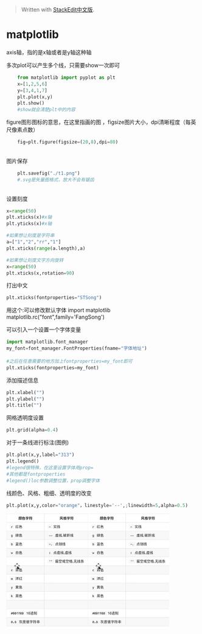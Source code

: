 > Written with [StackEdit中文版](https://stackedit.cn/).

# matplotlib

axis轴，指的是x轴或者是y轴这种轴

多次plot可以产生多个线，只需要show一次即可
```python
	from matplotlib import pyplot as plt
	x=[1,2,5,6]
	y=[3,4,1,7]
	plt.plot(x,y)
	plt.show()
	#show就会清楚plt中的内容
```  
figure图形图标的意思，在这里指画的图 ，figsize图片大小，dpi清晰程度（每英尺像素点数）
```python
	fig=plt.figure(figsize=(20,8),dpi=80)
	
```  
图片保存
```python
	plt.savefig("./t1.png")
	#.svg是矢量图格式，放大不会有锯齿
	
```  
设置刻度
```python
x=range(50)
plt.xticks(x)#x轴
plt.yticks(x)#x轴
```
```python
#如果想让刻度是字符串
a=["1","2","rr","1"]
plt.xticks(range(a.length),a)
```
```python
#如果想让刻度文字方向旋转
x=range(50)
plt.xticks(x,rotation=90)
```

打出中文
```python    
plt.xticks(fontproperties="STSong")

```


用这个:可以修改默认字体
import matplotlib matplotlib.rc("font",family='FangSong')

可以引入一个设置一个字体变量
```python
import matplotlib.font_manager
my_font=font_manager.FontProperties(fname="字体地址")

#之后在任意需要的地方加上fontproperties=my_font即可
plt.xticks(fontproperties=my_font)
```

添加描述信息
```python
plt.xlabel("")
plt.ylabel("")
plt.title("")
```

网格透明度设置
```python
plt.grid(alpha=0.4)

```

对于一条线进行标注(图例)
```python
plt.plot(x,y,label="313")
plt.legend()
#legend很特殊，在这里设置字体用prop=
#其他都是fontproperties
#legend()loc参数调整位置，prop调整字体
```

线颜色、风格、粗细、透明度的改变
```python
plt.plot(x,y,color="orange"，linestyle='--',;linewidth=5,alpha=0.5)

```

![输入图片说明](https://github.com/zhoujiawei2/photo/blob/main/photoIn/image.png)![输入图片说明](/imgs/2022-10-30/cmmTGSFURlwCn52g.png)
<!--stackedit_data:
eyJoaXN0b3J5IjpbMTY1NzIzNTU0NywtMTY2MTQ2MjgzNSw1Mj
czNDg3NywtMjA3MzczOTUwMSwzOTcxNjU4MzIsLTE1NzA0NzQ3
ODEsLTIwMDE1MDIwNjYsLTE3NDY0ODU0OTQsLTM4MjA4NTg1MS
wtNTA3NjQ4Mjk5LDE0MzU3NjEyLDY4MDM4MDMxMiwxNjc3MDc1
NjQzLC0yMTMzNTUyNTMwLDYyMDk4NTQwMCw1NzgyOTA0OSwtMT
g4NDkwMTQxNCw1NzgyOTA0OV19
-->
